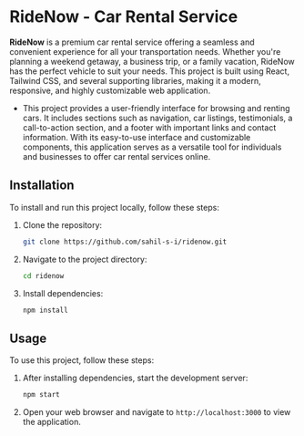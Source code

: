 # RideNow - Car Rental Service

**RideNow** is a premium car rental service offering a seamless and convenient experience for all your transportation needs. Whether you're planning a weekend getaway, a business trip, or a family vacation, RideNow has the perfect vehicle to suit your needs. This project is built using React, Tailwind CSS, and several supporting libraries, making it a modern, responsive, and highly customizable web application.
- This project provides a user-friendly interface for browsing and renting cars. It includes sections such as navigation, car listings, testimonials, a call-to-action section, and a footer with important links and contact information. With its easy-to-use interface and customizable components, this application serves as a versatile tool for individuals and businesses to offer car rental services online.

## Installation 

To install and run this project locally, follow these steps:

1. Clone the repository:
    ```bash
    git clone https://github.com/sahil-s-i/ridenow.git
    ```

2. Navigate to the project directory:
    ```bash
    cd ridenow
    ```

3. Install dependencies:
    ```bash
    npm install
    ```

## Usage 

To use this project, follow these steps:

1. After installing dependencies, start the development server:
    ```bash
    npm start
    ```

2. Open your web browser and navigate to `http://localhost:3000` to view the application.


